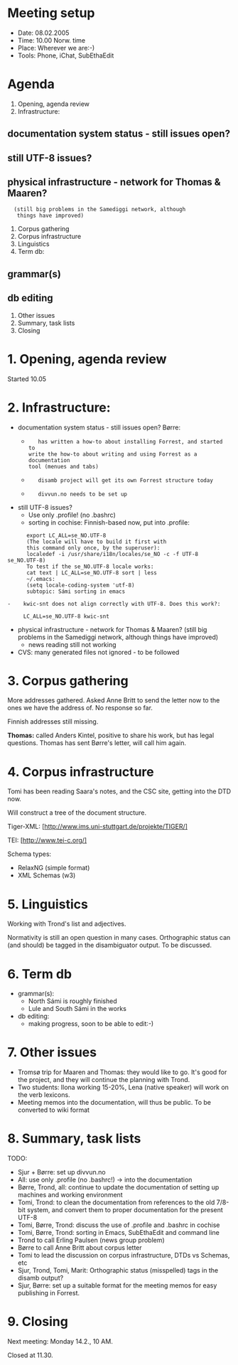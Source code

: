 # Meeting setup

* Date: 08.02.2005
* Time: 10.00 Norw. time
* Place: Wherever we are:-)
* Tools: Phone, iChat, SubEthaEdit

# Agenda

1.  Opening, agenda review
1.  Infrastructure:
##	documentation system status - still issues open?
##	still UTF-8 issues?
##	physical infrastructure - network for Thomas & Maaren?
	  (still big problems in the Samediggi network, although
	   things have improved)
1.  Corpus gathering
1.  Corpus infrastructure
1.  Linguistics
1.  Term db:
##	grammar(s)
##	db editing
1.  Other issues
1.  Summary, task lists
1.  Closing

# 1. Opening, agenda review

Started 10.05

# 2. Infrastructure:

* documentation system status - still issues open? Børre:
    -        has written a how-to about installing Forrest, and started to
          write the how-to about writing and using Forrest as a documentation
          tool (menues and tabs)
    -        disamb project will get its own Forrest structure today
    -        divvun.no needs to be set up
* still UTF-8 issues?
    -    Use only .profile! (no .bashrc)
    -    sorting in cochise: Finnish-based now, put into .profile:
```
      export LC_ALL=se_NO.UTF-8 
      (The locale will have to build it first with
      this command only once, by the superuser): 
      localedef -i /usr/share/i18n/locales/se_NO -c -f UTF-8 se_NO.UTF-8)
      To test if the se_NO.UTF-8 locale works:
      cat text | LC_ALL=se_NO.UTF-8 sort | less
      ~/.emacs: 
      (setq locale-coding-system 'utf-8)
      subtopic: Sámi sorting in emacs
```
    -    kwic-snt does not align correctly with UTF-8. Does this work?:
```      LC_ALL=se_NO.UTF-8 kwic-snt ```
* physical infrastructure - network for Thomas & Maaren?
  (still big problems in the Samediggi network, although
   things have improved)
    -    news reading still not working
* CVS: many generated files not ignored - to be followed

# 3. Corpus gathering

More addresses gathered. Asked Anne Britt to send the letter
now to the ones we have the address of. No response so far.

Finnish addresses still missing.

**Thomas:** called Anders Kintel, positive to share his work, but has
    legal questions. Thomas has sent Børre's letter, will call him
    again.

# 4. Corpus infrastructure

Tomi has been reading Saara's notes, and the CSC site, getting into
the DTD now.

Will construct a tree of the document structure.

Tiger-XML:
[http://www.ims.uni-stuttgart.de/projekte/TIGER/]

TEI:
[http://www.tei-c.org/]

Schema types:
* RelaxNG (simple format)
* XML Schemas (w3)

# 5. Linguistics

Working with Trond's list and adjectives.

Normativity is still an open question in many cases. Orthographic
status can (and should) be tagged in the disambiguator output. To
be discussed.

# 6. Term db

* grammar(s):
    -    North Sámi is roughly finished
    -    Lule and South Sámi in the works
* db editing:
    -    making progress, soon to be able to edit:-)

# 7. Other issues

* Tromsø trip for Maaren and Thomas: they would like to go. It's good
  for the project, and they will continue the planning with Trond.
* Two students: Ilona working 15-20%, Lena (native speaker) will work
  on the verb lexicons.
* Meeting memos into the documentation, will thus be public. To be
  converted to wiki format 

# 8. Summary, task lists

TODO:
* Sjur + Børre: set up divvun.no
* All: use only .profile (no .bashrc!) -> into the documentation
* Børre, Trond, all: continue to update the documentation of setting
      up machines and working environment
* Tomi, Trond: to clean the documentation from references to the old 7/8-bit
      system, and convert them to proper documentation for the present UTF-8
* Tomi, Børre, Trond: discuss the use of .profile and .bashrc in cochise
* Tomi, Børre, Trond: sorting in Emacs, SubEthaEdit and command line
* Trond to call Erling Paulsen (news group problem)
* Børre to call Anne Britt about corpus letter
* Tomi to lead the discussion on corpus infrastructure, DTDs vs Schemas, etc
* Sjur, Trond, Tomi, Marit: Orthographic status (misspelled) tags
      in the disamb output?
* Sjur, Børre: set up a suitable format for the meeting memos for easy
      publishing in Forrest.

# 9. Closing

Next meeting: Monday 14.2., 10 AM.

Closed at 11.30.

